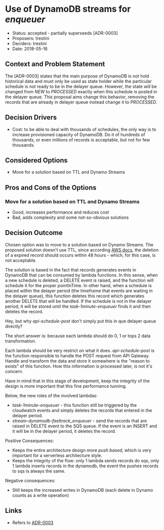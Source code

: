 # Use of DynamoDB streams for *enqueuer*

*   Status: accepted - partially superseeds [ADR-0003]
*   Proposers: trestini
*   Deciders: trestini
*   Date: 2018-05-16

## Context and Problem Statement

The [ADR-0003] states that the main purpose of DynamoDB is not hold historical data and must only be used as state holder while the particular schedule is not ready to be in the delayer queue. However, the state will be changed from *NEW* to *PROCESSED* exactly when this schedule is posted in the delayer queue. This proposal aims change this behavior, removing the records that are already in delayer queue instead change it to *PROCESSED*.

## Decision Drivers

*   Cost: to be able to deal with thousands of schedules, the only way is to increase provisioned capacity of DynamoDB. Do it of hundreds of thousands, or even millions of records is acceptable, but not for few thousands.

## Considered Options

*   Move for a solution based on TTL and Dynamo Streams

## Pros and Cons of the Options

### Move for a solution based on TTL and Dynamo Streams

*   Good, increases performance and reduces cost
*   Bad, adds complexity and some not-so-obvious solutions

## Decision Outcome

Chosen option was to move to a solution based on Dynamo Streams. The proposed solution doesn't use TTL, since according [AWS docs](https://docs.aws.amazon.com/amazondynamodb/latest/developerguide/howitworks-ttl.html), the deletion of a expired record should occurs within 48 hours - which, for this case, is not acceptable.

The solution is based in the fact that records generates events in DynamoDB that can be consumed by lambda functions. In this sense, when a new schedule is deleted, a DELETE event is raised, and the function will schedule it for the proper pointInTime. In other hand, when a schedule is placed within the delayer period (the timeframe that events are waiting in the delayer queue), this function deletes this record which generates another DELETE that will be handled. If the schedule is not in the delayer period, it will be stored until the *task-1minute-enqueuer* finds it and then deletes the record.

Hey, but why *api-schedule-post* don't simply put this in que delayer queue directly?

The short answer is: because each lambda should do 0, 1 or tops 2 data transformation. 

Each lambda should be very restrict on what it does. *api-schedule-post* is the function responsible to handle the POST request from API Gateway. Handle and transform the data and store it somewhere is the "reason to exists" of this function. How this information is processed later, is not it's concern.

Have in mind that in this stage of development, keep the integrity of the design is more important that this fine performance tunning.

Below, the new roles of the involved lambdas:

*   *task-1minute-enqueuer* - this function still be triggered by the cloudwatch events and simply deletes the records that entered in the delayer period.
*   *stream-dynamodb-fasttrack_enqueuer* - send the records that are raised in DELETE event to the SQS queue. If the event is an INSERT and it will be in the delayer period, it deletes the record.

Positive Consequences:
*   Keeps the entire architecture design more *push based*, which is very important for a serverless architecture style.
*   Keeps the integrity of the flow: only 1 lambda sends records do sqs, only 1 lambda inserts records in the dynamodb, the event the pushes records to sqs is always the same.

Negative consequences:
*   Still keeps the increased writes in DynamoDB (each delete in Dynamo counts as a write operation)

## Links

*   Refers to [ADR-0003](0003-dymamodb-update-strategy.md)

